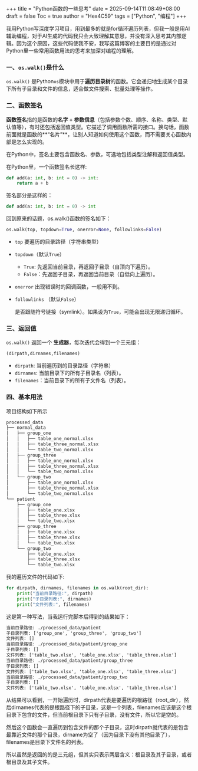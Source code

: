 +++
title = "Python函数的一些思考"
date = 2025-09-14T11:08:49+08:00
draft = false
Toc = true
author = "Hex4C59"
tags = ["Python", "编程"]
+++

我用Python写深度学习项目，用到最多的就是for循环遍历列表，但我一般是用AI辅助编程，对于AI生成的代码我只会大致理解其意思，并没有深入思考其内部逻辑。因为这个原因，这些代码使我不安，我写这篇博客的主要目的是通过对Python里一些常用函数用法的思考来加深对编程的理解。

### 一、`os.walk()`是什么

`os.walk()` 是Python`os`模块中用于**遍历目录树**的函数。它会递归地生成某个目录下所有子目录和文件的信息，适合做文件搜索、批量处理等操作。

### 二、函数签名

**函数签名**指的是函数的**名字 + 参数信息**（包括参数个数、顺序、名称、类型、默认值等），有时还包括返回值类型。它描述了调用函数所需的接口。换句话，函数前面就是函数的**“名片”**，让别人知道如何使用这个函数，而不需要关心函数内部是怎么实现的。

在Python中，签名主要包含函数名、参数，可选地包括类型注解和返回值类型。

在Python里，一个函数签名长这样:

```Python
def add(a: int, b: int = 0) -> int:
    return a + b
```

签名部分是这样的：

```Python
def add(a: int, b: int = 0) -> int
```

回到原来的话题，os.walk()函数的签名如下：

```Python
os.walk(top, topdown=True, onerror=None, followlinks=False)
```

- `top` 要遍历的目录路径（字符串类型）
- `topdown`（默认`True`）
  - `True`: 先返回当前目录，再返回子目录（自顶向下遍历）。
  - `False`：先返回子目录，再返回当前目录（自低向上遍历）。
- `onerror` 出现错误时的回调函数，一般用不到。
- `followlinks` （默认`False`）
  
    是否跟随符号链接（symlink）。如果设为`True`，可能会出现无限递归循环。

### 三、返回值

`os.walk()` 返回一个 **生成器**，每次迭代会得到一个三元组：

```Python
(dirpath,dirnames,filenames)
```

- `dirpath`: 当前遍历到的目录路径（字符串）
- `dirnames`: 当前目录下的所有子目录名（列表）。
- `filenames`：当前目录下的所有子文件名（列表）。
  
### 四、基本用法

项目结构如下所示

```txt
processed_data
├── normal_data
│   ├── group_one
│   │   ├── table_one_normal.xlsx
│   │   ├── table_three_normal.xlsx
│   │   └── table_two_normal.xlsx
│   ├── group_three
│   │   ├── table_one_normal.xlsx
│   │   ├── table_three_normal.xlsx
│   │   └── table_two_normal.xlsx
│   └── group_two
│       ├── table_one_normal.xlsx
│       ├── table_three_normal.xlsx
│       └── table_two_normal.xlsx
└── patient
    ├── group_one
    │   ├── table_one.xlsx
    │   ├── table_three.xlsx
    │   └── table_two.xlsx
    ├── group_three
    │   ├── table_one.xlsx
    │   ├── table_three.xlsx
    │   └── table_two.xlsx
    └── group_two
        ├── table_one.xlsx
        ├── table_three.xlsx
        └── table_two.xlsx
```

我的遍历文件的代码如下:

```Python
for dirpath, dirnames, filenames in os.walk(root_dir):
    print("当前目录路径:", dirpath)
    print("子目录列表:", dirnames)
    print("文件列表:", filenames)
```

这是第一种写法，当我运行完脚本后得到的结果如下：

```txt
当前目录路径: ./processed_data/patient
子目录列表: ['group_one', 'group_three', 'group_two']
文件列表: []
当前目录路径: ./processed_data/patient/group_one
子目录列表: []
文件列表: ['table_two.xlsx', 'table_one.xlsx', 'table_three.xlsx']
当前目录路径: ./processed_data/patient/group_three
子目录列表: []
文件列表: ['table_two.xlsx', 'table_one.xlsx', 'table_three.xlsx']
当前目录路径: ./processed_data/patient/group_two
子目录列表: []
文件列表: ['table_two.xlsx', 'table_one.xlsx', 'table_three.xlsx']
```

从结果可以看到，一开始遍历时，dirpath代表是要遍历的根路径（root_dir），然后dirnames代表的是根路径下的子目录，这是一个列表，filenames应该是这个根目录下包含的文件，但当前根目录下只有子目录，没有文件，所以它是空的。

然后这个函数会一直遍历到包含文件的那个子目录，这时dirpath就代表的是包含最靠近文件的那个目录，dirname为空了（因为目录下没有其他目录了），filenames是目录下文件名的列表。

所以虽然是返回的的是三元组，但其实只表示两层含义：根目录及其子目录，或者根目录及其子文件。
